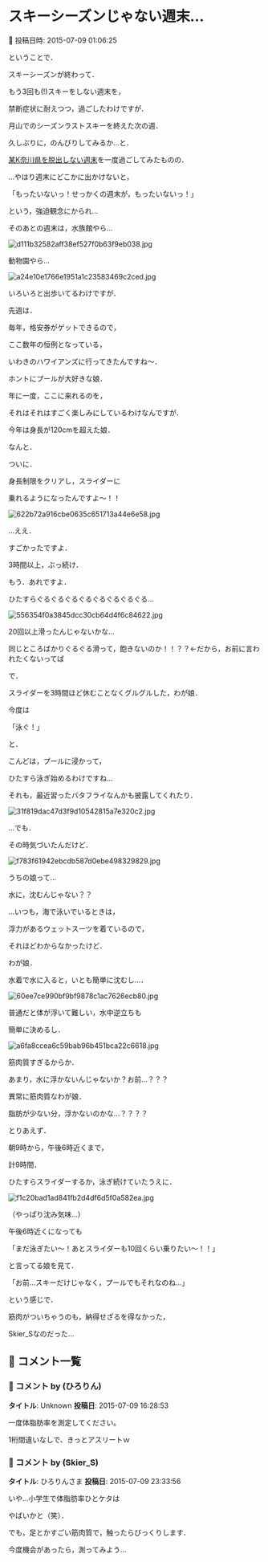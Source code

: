 # スキーシーズンじゃない週末…

📅 投稿日時: 2015-07-09 01:06:25

ということで．





スキーシーズンが終わって．


もう3回も(!)スキーをしない週末を，


禁断症状に耐えつつ，過ごしたわけですが．





月山でのシーズンラストスキーを終えた次の週．


久しぶりに，のんびりしてみるか…と．


[某K奈川県を脱出しない週末](e768cabb071d4fb820f905c606baaa197.md)を一度過ごしてみたものの．





…やはり週末にどこかに出かけないと，


「もったいないっ！せっかくの週末が，もったいないっ！」


という，強迫観念にかられ…





そのあとの週末は，水族館やら…




![d111b32582aff38ef527f0b63f9eb038.jpg](images/d111b32582aff38ef527f0b63f9eb038.jpg)




動物園やら…




![a24e10e1766e1951a1c23583469c2ced.jpg](images/a24e10e1766e1951a1c23583469c2ced.jpg)




いろいろと出歩いてるわけですが．





先週は．


毎年，格安券がゲットできるので，


ここ数年の恒例となっている，


いわきのハワイアンズに行ってきたんですね～．





ホントにプールが大好きな娘．


年に一度，ここに来れるのを，


それはそれはすごく楽しみにしているわけなんですが．





今年は身長が120cmを超えた娘．


なんと．


ついに．


身長制限をクリアし，スライダーに


乗れるようになったんですよ～！！




![622b72a916cbe0635c651713a44e6e58.jpg](images/622b72a916cbe0635c651713a44e6e58.jpg)







…ええ．


すごかったですよ．


3時間以上，ぶっ続け．


もう．あれですよ．


ひたすらぐるぐるぐるぐるぐるぐるぐるぐる…




![556354f0a3845dcc30cb64d4f6c84622.jpg](images/556354f0a3845dcc30cb64d4f6c84622.jpg)




20回以上滑ったんじゃないかな…


同じところばかりぐるぐる滑って，飽きないのか！！？？←だから，お前に言われたくないってば





で．


スライダーを3時間ほど休むことなくグルグルした，わが娘．





今度は


「泳ぐ！」


と．





こんどは，プールに浸かって，


ひたすら泳ぎ始めるわけですね…





それも，最近習ったバタフライなんかも披露してくれたり．




![31f819dac47d3f9d10542815a7e320c2.jpg](images/31f819dac47d3f9d10542815a7e320c2.jpg)




…でも．


その時気づいたんだけど．




![f783f61942ebcdb587d0ebe498329829.jpg](images/f783f61942ebcdb587d0ebe498329829.jpg)




うちの娘って…


水に，沈むんじゃない？？





…いつも，海で泳いでいるときは，


浮力があるウェットスーツを着ているので，


それほどわからなかったけど．





わが娘．


水着で水に入ると，いとも簡単に沈むし…．




![60ee7ce990bf9bf9878c1ac7626ecb80.jpg](images/60ee7ce990bf9bf9878c1ac7626ecb80.jpg)




普通だと体が浮いて難しい，水中逆立ちも


簡単に決めるし．




![a6fa8ccea6c59bab96b451bca22c6618.jpg](images/a6fa8ccea6c59bab96b451bca22c6618.jpg)




筋肉質すぎるからか．


あまり，水に浮かないんじゃないか？お前…？？？


異常に筋肉質なわが娘．


脂肪が少ない分，浮かないのかな…？？？？





とりあえず．


朝9時から，午後6時近くまで，


計9時間．


ひたすらスライダーするか，泳ぎ続けていたうえに．




![f1c20bad1ad841fb2d4df6d5f0a582ea.jpg](images/f1c20bad1ad841fb2d4df6d5f0a582ea.jpg)




（やっぱり沈み気味…）


午後6時近くになっても


「まだ泳ぎたい～！あとスライダーも10回くらい乗りたい～！！」


と言ってる娘を見て．





「お前…スキーだけじゃなく，プールでもそれなのね…」


という感じで．


筋肉がついちゃうのも，納得せざるを得なかった，


Skier_Sなのだった…

## 💬 コメント一覧

### 💬 コメント by (ひろりん)
**タイトル**: Unknown
**投稿日**: 2015-07-09 16:28:53

一度体脂肪率を測定してください。

1桁間違いなしで、きっとアスリートｗ

### 💬 コメント by (Skier_S)
**タイトル**: ひろりんさま
**投稿日**: 2015-07-09 23:33:56

いや…小学生で体脂肪率ひとケタは

やばいかと（笑）．



でも，足とかすごい筋肉質で，触ったらびっくりします．



今度機会があったら，測ってみよう…

